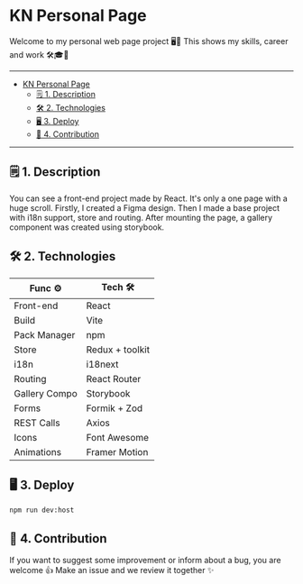 # KN Personal Page

Welcome to my personal web page project 🖥️🦑 This shows my skills, career and work 🛠️🎓💼

---

- [KN Personal Page](#kn-personal-page)
  - [🗒️ 1. Description](#️-1-description)
  - [🛠️ 2. Technologies](#️-2-technologies)
  - [🖥️ 3. Deploy](#️-3-deploy)
  - [🤝 4. Contribution](#-4-contribution)

---

## 🗒️ 1. Description

You can see a front-end project made by React. It's only a one page with a huge scroll. Firstly, I created a Figma design. Then I made a base project with i18n support, store and routing. After mounting the page, a gallery component was created using storybook.

## 🛠️ 2. Technologies

Func ⚙️ | Tech 🛠️
---|---
Front-end | React
Build | Vite
Pack Manager | npm
Store | Redux + toolkit
i18n | i18next
Routing | React Router 
Gallery Compo | Storybook
Forms | Formik + Zod
REST Calls | Axios
Icons | Font Awesome
Animations | Framer Motion


## 🖥️ 3. Deploy

```bash
npm run dev:host
```

## 🤝 4. Contribution

If you want to suggest some improvement or inform about a bug, you are welcome 👍 Make an issue and we review it together ✨